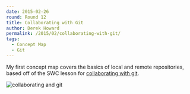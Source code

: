 ```yaml
---
date: 2015-02-26
round: Round 12
title: Collaborating with Git
author: Derek Howard
permalink: /2015/02/collaborating-with-git/
tags:
  - Concept Map
  - Git
---
```


My first concept map covers the basics of local and remote repositories, based off of the SWC lesson for [collaborating with git](http://swcarpentry.github.io/git-novice/02-collab.html).

![collaborating and git](http://i.imgur.com/vscZOT7.jpg)
